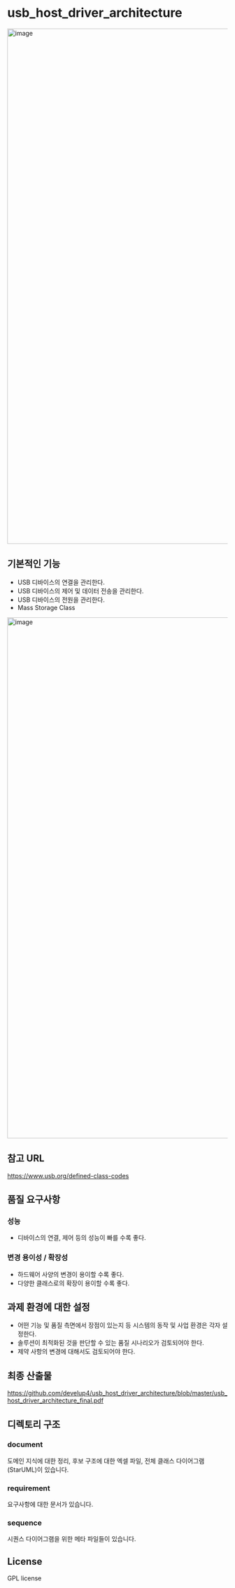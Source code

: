 # usb_host_driver_architecture
<img width="1177" alt="image" src="https://user-images.githubusercontent.com/8960704/223727563-9868bb3f-f562-448a-823d-c3a2ead368c1.png">

## 기본적인 기능
- USB 디바이스의 연결을 관리한다.
- USB 디바이스의 제어 및 데이터 전송을 관리한다.
- USB 디바이스의 전원을 관리한다.
- Mass Storage Class

<img width="1190" alt="image" src="https://user-images.githubusercontent.com/8960704/223727820-33afdcd2-5b06-4398-a19e-2bc85fc8347a.png">

## 참고 URL
https://www.usb.org/defined-class-codes

## 품질 요구사항
### 성능
- 디바이스의 연결, 제어 등의 성능이 빠를 수록 좋다.
### 변경 용이성 / 확장성
- 하드웨어 사양의 변경이 용이할 수록 좋다.
- 다양한 클래스로의 확장이 용이할 수록 좋다.

## 과제 환경에 대한 설정
- 어떤 기능 및 품질 측면에서 장점이 있는지 등 시스템의 동작 및 사업 환경은 각자 설정한다.
- 솔루션이 최적화된 것을 판단할 수 있는 품질 시나리오가 검토되어야 한다.
- 제약 사항의 변경에 대해서도 검토되어야 한다.

## 최종 산출물
https://github.com/develup4/usb_host_driver_architecture/blob/master/usb_host_driver_architecture_final.pdf

## 디렉토리 구조
### document
도메인 지식에 대한 정리, 후보 구조에 대한 엑셀 파일, 전체 클래스 다이어그램(StarUML)이 있습니다.
### requirement
요구사항에 대한 문서가 있습니다.
### sequence
시퀀스 다이어그램을 위한 메타 파일들이 있습니다.

## License
GPL license
